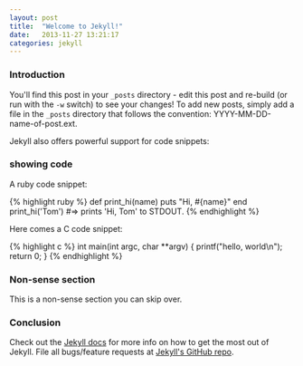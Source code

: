 ```yaml
---
layout: post
title:  "Welcome to Jekyll!"
date:   2013-11-27 13:21:17
categories: jekyll
---
```


### Introduction
You'll find this post in your `_posts` directory - edit this post and re-build (or run with the `-w` switch) to see your changes!
To add new posts, simply add a file in the `_posts` directory that follows the convention: YYYY-MM-DD-name-of-post.ext.

Jekyll also offers powerful support for code snippets:

### showing code

A ruby code snippet:

{% highlight ruby %}
def print_hi(name)
  puts "Hi, #{name}"
end
print_hi('Tom')
#=> prints 'Hi, Tom' to STDOUT.
{% endhighlight %}

Here comes a C code snippet:

{% highlight c %}
int main(int argc, char **argv)
{
    printf("hello, world\n");
    return 0;
}
{% endhighlight %}

### Non-sense section

This is a non-sense section you can skip over.

### Conclusion

Check out the [Jekyll docs][jekyll] for more info on how to get the most out of Jekyll. File all bugs/feature requests at [Jekyll's GitHub repo][jekyll-gh].

[jekyll-gh]: https://github.com/mojombo/jekyll
[jekyll]:    http://jekyllrb.com
